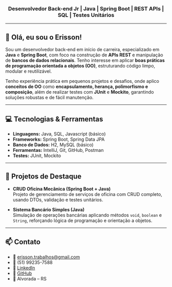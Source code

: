 <h3 align="center">Desenvolvedor Back-end Jr | Java | Spring Boot | REST APIs | SQL | Testes Unitários</h3>

---

## 👋 Olá, eu sou o Erisson!

Sou um desenvolvedor back-end em início de carreira, especializado em **Java** e **Spring Boot**, com foco na construção de **APIs REST** e manipulação de **bancos de dados relacionais**. Tenho interesse em aplicar **boas práticas de programação orientada a objetos (OO)**, estruturando código limpo, modular e reutilizável.  

Tenho experiência prática em pequenos projetos e desafios, onde aplico **conceitos de OO** como **encapsulamento, herança, polimorfismo e composição**, além de realizar testes com **JUnit** e **Mockito**, garantindo soluções robustas e de fácil manutenção.


---

## 💻 Tecnologias & Ferramentas

- **Linguagens:** Java, SQL, Javascript (básico)  
- **Frameworks:** Spring Boot, Spring Data JPA  
- **Banco de Dados:** H2, MySQL (básico)  
- **Ferramentas:** IntelliJ, Git, GitHub, Postman  
- **Testes:** JUnit, Mockito  

---

## 📂 Projetos de Destaque

- **CRUD Oficina Mecânica (Spring Boot + Java)**  
  Projeto de gerenciamento de serviços de oficina com CRUD completo, usando DTOs, validação e testes unitários.  

- **Sistema Bancário Simples (Java)**  
  Simulação de operações bancárias aplicando métodos `void`, `boolean` e `String`, reforçando lógica de programação e orientação a objetos.  

---

## 📫 Contato

- 📧 erisson.trabalhos@gmail.com  
- 📱 (51) 99235-7588  
- 🔗 [LinkedIn](https://linkedin.com/in/erisson-camilo-teixeira)  
- 🔗 [GitHub](https://github.com/Erissonteixeira)  
- 📍 Alvorada – RS
